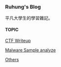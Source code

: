 ### Ruhung's Blog

平凡大學生的學習雜記。

#### TOPIC

[CTF Writeup](/ctf/)

[Malware Sample analyze](/malware/)

[Others](/misc/)
